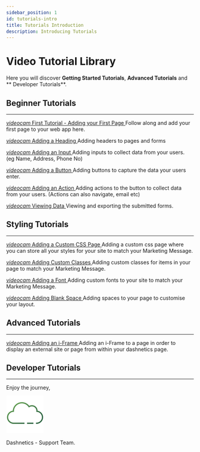```yaml
---
sidebar_position: 1
id: tutorials-intro
title: Tutorials Introduction
description: Introducing Tutorials
---
```


# Video Tutorial Library

Here you will discover **Getting Started Tutorials**, **Advanced Tutorials** and ** Developer Tutorials**.


## Beginner Tutorials
---
[<i className="material-icons-h2">videocam</i> First Tutorial - Adding your First Page ](/vids/Dashnetics-addpage.mp4)  Follow along and add your first page to your web app here.

[<i className="material-icons-h2">videocam</i> Adding a Heading ](/vids/Dashnetics-addheader.mp4)  Adding headers to pages and forms

[<i className="material-icons-h2">videocam</i> Adding an Input ](/vids/Dashnetics-addinputs.mp4)  Adding inputs to collect data from your users. (eg Name, Address, Phone No)

[<i className="material-icons-h2">videocam</i> Adding a Button ](/vids/Dashnetics-addbutton.mp4)  Adding buttons to capture the data your users enter.

[<i className="material-icons-h2">videocam</i> Adding an Action ](/vids/Dashnetics-addaction.mp4)  Adding actions to the button to collect data from your users. (Actions can also navigate, email etc) 

[<i className="material-icons-h2">videocam</i> Viewing Data ](/vids/Dashnetics-submittedforms.mp4)  Viewing and exporting the submitted forms. 

## Styling Tutorials
---
[<i className="material-icons-h2">videocam</i> Adding a Custom CSS Page ](/vids/Dashnetics-addcustomcsspage.mp4)  Adding a custom css page where you can store all your styles for your site to match your Marketing Message.

[<i className="material-icons-h2">videocam</i> Adding Custom Classes ](/vids/Dashnetics-addcustomclasses.mp4)  Adding custom classes for items in your page to match your Marketing Message.

[<i className="material-icons-h2">videocam</i> Adding a Font ](/vids/Dashnetics-addfont.mp4)  Adding custom fonts to your site to match your Marketing Message.

[<i className="material-icons-h2">videocam</i> Adding Blank Space ](/vids/Dashnetics-addspace.mp4)  Adding spaces to your page to customise your layout.


## Advanced Tutorials
---
[<i className="material-icons-h2">videocam</i> Adding an i-Frame ](/vids/Dashnetics-addiframe.mp4)  Adding an i-Frame to a page in order to display an external site or page from within your dashnetics page. 

## Developer Tutorials
---

<div className="features-icon-container"></div>


Enjoy the journey, 

[ ![](/img/favicon.png) ](https://dashnetics.com.au)

Dashnetics - Support Team.


